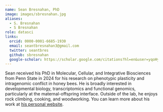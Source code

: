 ```yaml
---
name: Sean Bresnahan, PhD
image: images/sbresnahan.jpg
aliases:
  - S. Bresnahan
  - S Bresnahan
role: datasci
links:
  orcid: 0000-0001-6685-1930
  email: seantbresnahan3@gmail.com
  twitter: seantbres
  github: sbresnahan
  google-scholar: https://scholar.google.com/citations?hl=en&user=yqoHycoAAAAJ
---
```


Sean received his PhD in Molecular, Cellular, and Integrative Biosciences from Penn State in 2024 for his research on phenotypic plasticity and intragenomic conflict in honey bees. He is broadly interested in developmental biology, transcriptomics and functional genomics, particularly at the maternal-offspring interface. Outside of the lab, he enjoys rock climbing, cooking, and woodworking. You can learn more about his work at [his personal website](https://seantbresnahan.com/).
